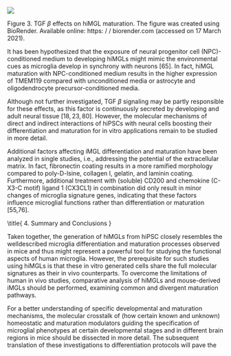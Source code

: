 ![](https://cdn.mathpix.com/cropped/2024_06_01_46e9bfb361a4922a6f06g-1.jpg?height=894&width=1150&top_left_y=330&top_left_x=590)

Figure 3. TGF $\beta$ effects on hiMGL maturation. The figure was created using BioRender. Available online: https: / / biorender.com (accessed on 17 March 2021).

It has been hypothesized that the exposure of neural progenitor cell (NPC)-conditioned medium to developing hiMGLs might mimic the environmental cues as microglia develop in synchrony with neurons [65]. In fact, hiMGL maturation with NPC-conditioned medium results in the higher expression of TMEM119 compared with unconditioned media or astrocyte and oligodendrocyte precursor-conditioned media.

Although not further investigated, TGF $\beta$ signaling may be partly responsible for these effects, as this factor is continuously secreted by developing and adult neural tissue $[18,23,80]$. However, the molecular mechanisms of direct and indirect interactions of hiPSCs with neural cells boosting their differentiation and maturation for in vitro applications remain to be studied in more detail.

Additional factors affecting iMGL differentiation and maturation have been analyzed in single studies, i.e., addressing the potential of the extracellular matrix. In fact, fibronectin coating results in a more ramified morphology compared to poly-D-lsine, collagen I, gelatin, and laminin coating. Furthermore, additional treatment with (soluble) CD200 and chemokine (C-X3-C motif) ligand 1 (CX3CL1) in combination did only result in minor changes of microglia signature genes, indicating that these factors influence microglial functions rather than differentiation or maturation [55,76].

\title{
4. Summary and Conclusions
}

Taken together, the generation of hiMGLs from hiPSC closely resembles the welldescribed microglia differentiation and maturation processes observed in mice and thus might represent a powerful tool for studying the functional aspects of human microglia. However, the prerequisite for such studies using hiMGLs is that these in vitro generated cells share the full molecular signatures as their in vivo counterparts. To overcome the limitations of human in vivo studies, comparative analysis of hiMGLs and mouse-derived iMGLs should be performed, examining common and divergent maturation pathways.

For a better understanding of specific developmental and maturation mechanisms, the molecular crosstalk of (how certain known and unknown) homeostatic and maturation modulators guiding the specification of microglial phenotypes at certain developmental stages and in different brain regions in mice should be dissected in more detail. The subsequent translation of these investigations to differentiation protocols will pave the
